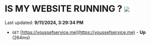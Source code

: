 # IS MY WEBSITE RUNNING ? [![](https://img.shields.io/static/v1?label=Sponsor&message=%E2%9D%A4&logo=GitHub&color=%23fe8e86)](https://github.com/sponsors/Youssef-Lehmam)

Last updated: **9/11/2024, 3:29:34 PM**

- `GET` [https://youssefservice.me](https://youssefservice.me) - **Up** (264ms)
